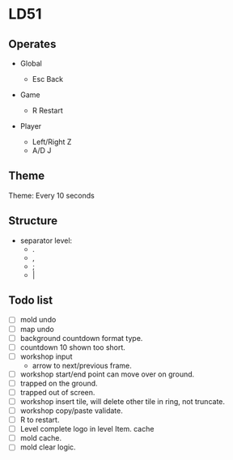 ﻿# LD51

## Operates

- Global
    - Esc Back

- Game
    - R Restart

- Player
    - Left/Right Z
    - A/D J

## Theme

Theme: Every 10 seconds

## Structure

- separator level:
    - .
    - ,
    - ;
    - |

## Todo list

-[ ] mold undo
-[ ] map undo
-[ ] background countdown format type.
-[ ] countdown 10 shown too short.
-[ ] workshop input
    - arrow to next/previous frame.
-[ ] workshop start/end point can move over on ground.
-[ ] trapped on the ground.
-[ ] trapped out of screen.
-[ ] workshop insert tile, will delete other tile in ring, not truncate.
-[ ] workshop copy/paste validate.
-[ ] R to restart.
-[ ] Level complete logo in level Item. cache
-[ ] mold cache.
-[ ] mold clear logic.